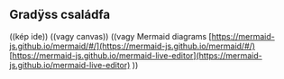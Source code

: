 ## Gradÿss családfa

((kép ide))
((vagy canvas))
((vagy Mermaid diagrams
[https://mermaid-js.github.io/mermaid/#/](https://mermaid-js.github.io/mermaid/#/)  
[https://mermaid-js.github.io/mermaid-live-editor](https://mermaid-js.github.io/mermaid-live-editor)
))